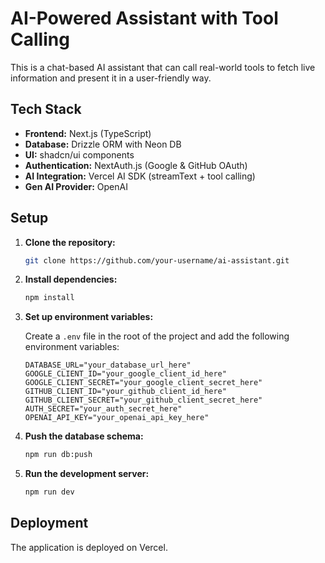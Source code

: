 # AI-Powered Assistant with Tool Calling

This is a chat-based AI assistant that can call real-world tools to fetch live information and present it in a user-friendly way.

## Tech Stack

-   **Frontend:** Next.js (TypeScript)
-   **Database:** Drizzle ORM with Neon DB
-   **UI:** shadcn/ui components
-   **Authentication:** NextAuth.js (Google & GitHub OAuth)
-   **AI Integration:** Vercel AI SDK (streamText + tool calling)
-   **Gen AI Provider:** OpenAI

## Setup

1.  **Clone the repository:**

    ```bash
    git clone https://github.com/your-username/ai-assistant.git
    ```

2.  **Install dependencies:**

    ```bash
    npm install
    ```

3.  **Set up environment variables:**

    Create a `.env` file in the root of the project and add the following environment variables:

    ```
    DATABASE_URL="your_database_url_here"
    GOOGLE_CLIENT_ID="your_google_client_id_here"
    GOOGLE_CLIENT_SECRET="your_google_client_secret_here"
    GITHUB_CLIENT_ID="your_github_client_id_here"
    GITHUB_CLIENT_SECRET="your_github_client_secret_here"
    AUTH_SECRET="your_auth_secret_here"
    OPENAI_API_KEY="your_openai_api_key_here"
    ```

4.  **Push the database schema:**

    ```bash
    npm run db:push
    ```

5.  **Run the development server:**

    ```bash
    npm run dev
    ```

## Deployment

The application is deployed on Vercel.
